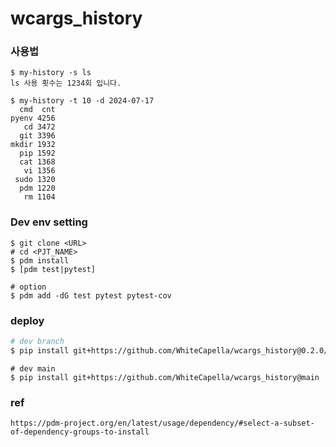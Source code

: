 # wcargs_history


### 사용법 
```
$ my-history -s ls
ls 사용 횟수는 1234회 입니다.

$ my-history -t 10 -d 2024-07-17
  cmd  cnt
pyenv 4256
   cd 3472
  git 3396
mkdir 1932
  pip 1592
  cat 1368
   vi 1356
 sudo 1320
  pdm 1220
   rm 1104
```
### Dev env setting

```
$ git clone <URL>
# cd <PJT_NAME>
$ pdm install
$ [pdm test|pytest]

# option
$ pdm add -dG test pytest pytest-cov
```
### deploy
``` bash
# dev branch
$ pip install git+https://github.com/WhiteCapella/wcargs_history@0.2.0/args
```

```
# dev main
$ pip install git+https://github.com/WhiteCapella/wcargs_history@main
```

### ref
```
https://pdm-project.org/en/latest/usage/dependency/#select-a-subset-of-dependency-groups-to-install
```



